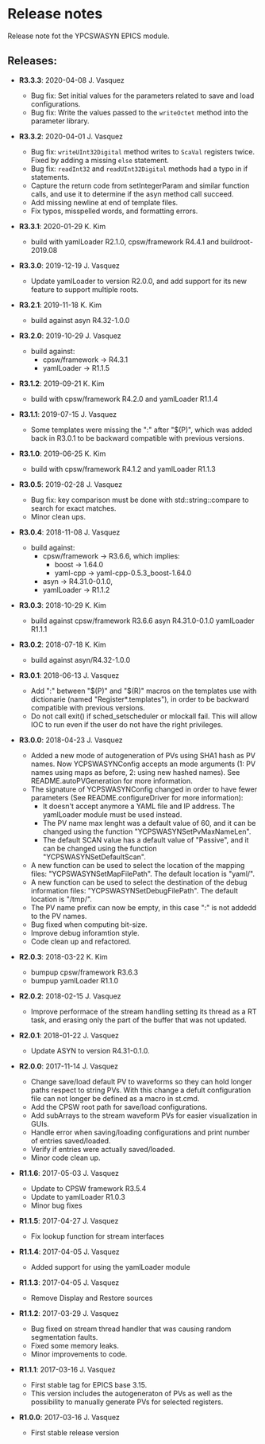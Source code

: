 # Release notes

Release note fot the YPCSWASYN EPICS module.

## Releases:
* __R3.3.3__: 2020-04-08 J. Vasquez
  * Bug fix: Set initial values for the parameters related to save and load
    configurations.
  * Bug fix: Write the values passed to the `writeOctet` method into the
    parameter library.

* __R3.3.2__: 2020-04-01 J. Vasquez
  * Bug fix: `writeUInt32Digital` method writes to `ScaVal` registers twice.
    Fixed by adding a missing `else` statement.
  * Bug fix: `readInt32` and `readUInt32Digital` methods had a typo in if
    statements.
  * Capture the return code from setIntegerParam and similar function
    calls, and use it to determine if the asyn method call succeed.
  * Add missing newline at end of template files.
  * Fix typos, misspelled words, and formatting errors.

* __R3.3.1__: 2020-01-29 K. Kim
  * build with yamlLoader R2.1.0, cpsw/framework R4.4.1 and buildroot-2019.08

* __R3.3.0__: 2019-12-19 J. Vasquez
  * Update yamlLoader to version R2.0.0, and add support for
    its new feature to support multiple roots.

* __R3.2.1__: 2019-11-18 K. Kim
  * build against asyn R4.32-1.0.0

* __R3.2.0__: 2019-10-29 J. Vasquez
  * build against:
    - cpsw/framework -> R4.3.1
    - yamlLoader     -> R1.1.5

* __R3.1.2__: 2019-09-21 K. Kim
  * build with cpsw/framework R4.2.0 and yamlLoader R1.1.4

* __R3.1.1__: 2019-07-15 J. Vasquez
  * Some templates were missing the ":" after "$(P)", which was
    added back in R3.0.1 to be backward compatible with previous
    versions.

* __R3.1.0__: 2019-06-25 K. Kim
  * build with cpsw/framework R4.1.2 and yamlLoader R1.1.3

* __R3.0.5__: 2019-02-28 J. Vasquez
  * Bug fix: key comparison must be done with std::string::compare
    to search for exact matches.
  * Minor clean ups.

* __R3.0.4__: 2018-11-08 J. Vasquez
  * build against:
    - cpsw/framework -> R3.6.6, which implies:
      - boost -> 1.64.0
      - yaml-cpp -> yaml-cpp-0.5.3_boost-1.64.0
    - asyn -> R4.31.0-0.1.0,
    - yamlLoader -> R1.1.2

* __R3.0.3__: 2018-10-29 K. Kim
  * build against cpsw/framework R3.6.6
                    asyn R4.31.0-0.1.0
                    yamlLoader R1.1.1

* __R3.0.2__: 2018-07-18 K. Kim
  * build against asyn/R4.32-1.0.0

* __R3.0.1__: 2018-06-13 J. Vasquez
  * Add ":" between "$(P)" and "$(R)" macros on the templates use
    with dictionarie (named "Register*.templates"), in order to be
    backward compatible with previous versions.
  * Do not call exit() if sched_setscheduler or mlockall fail.
    This will allow IOC to run even if the user do not have the right
    privileges.

* __R3.0.0__: 2018-04-23 J. Vasquez
  * Added a new mode of autogeneration of PVs using SHA1 hash
    as PV names. Now YCPSWASYNConfig accepts an mode arguments
    (1: PV names using maps as before, 2: using new hashed names).
    See README.autoPVGeneration for more information.
  * The signature of YCPSWASYNConfig changed in order to have fewer
    parameters (See README.configureDriver for more information):
    - It doesn't accept anymore a YAML file and IP address.
      The yamlLoader module must be used instead.
    - The PV name max lenght was a default value of 60, and it can
      be changed using the function "YCPSWASYNSetPvMaxNameLen".
    - The default SCAN value has a default value of "Passive", and
      it can be changed using the function "YCPSWASYNSetDefaultScan".
  * A new function can be used to select the location of the mapping
    files: "YCPSWASYNSetMapFilePath". The default location is "yaml/".
  * A new function can be used to select the destination of the debug
    information files: "YCPSWASYNSetDebugFilePath". The default
    location is "/tmp/".
  * The PV name prefix can now be empty, in this case ":" is not
    addedd to the PV names.
  * Bug fixed when computing bit-size.
  * Improve debug inforamtion style.
  * Code clean up and refactored.

* __R2.0.3__: 2018-03-22 K. Kim
  * bumpup cpsw/framework R3.6.3
  * bumpup yamlLoader     R1.1.0

* __R2.0.2__: 2018-02-15 J. Vasquez
  * Improve performace of the stream handling setting its thread
    as a RT task, and erasing only the part of the buffer that was
    not updated.

* __R2.0.1__: 2018-01-22 J. Vasquez
  * Update ASYN to version R4.31-0.1.0.

* __R2.0.0__: 2017-11-14 J. Vasquez
  * Change save/load default PV to waveforms so they can
    hold longer paths respect to string PVs. With this
    change a defult configuration file can not longer be
    defined as a macro in st.cmd.
  * Add the CPSW root path for save/load configurations.
  * Add subArrays to the stream waveform PVs for easier
    visualization in GUIs.
  * Handle error when saving/loading configurations and
    print number of entries saved/loaded.
  * Verify if entries were actually saved/loaded.
  * Minor code clean up.

* __R1.1.6__: 2017-05-03 J. Vasquez
  * Update to CPSW framework R3.5.4
  * Update to yamlLoader R1.0.3
  * Minor bug fixes

* __R1.1.5__: 2017-04-27 J. Vasquez
  * Fix lookup function for stream interfaces

* __R1.1.4__: 2017-04-05 J. Vasquez
  * Added support for using the yamlLoader module

* __R1.1.3__: 2017-04-05 J. Vasquez
  * Remove Display and Restore sources

* __R1.1.2__: 2017-03-29 J. Vasquez
  * Bug fixed on stream thread handler that was causing random
    segmentation faults.
  * Fixed some memory leaks.
  * Minor improvements to code.

* __R1.1.1__: 2017-03-16 J. Vasquez
  * First stable tag for EPICS base 3.15.
  * This version includes the autogeneraton of PVs as well as the
    possibility to manually generate PVs for selected registers.

* __R1.0.0__: 2017-03-16 J. Vasquez
  * First stable release version


